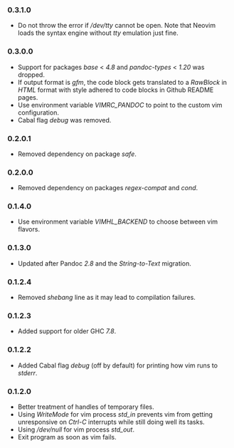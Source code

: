 ### 0.3.1.0

- Do not throw the error if */dev/tty* cannot be open. Note that Neovim loads
  the syntax engine without *tty* emulation just fine.

### 0.3.0.0

- Support for packages *base* &lt; *4.8* and *pandoc-types* &lt; *1.20* was
  dropped.
- If output format is *gfm*, the code block gets translated to a *RawBlock* in
  *HTML* format with style adhered to code blocks in Github README pages.
- Use environment variable *VIMRC_PANDOC* to point to the custom vim
  configuration.
- Cabal flag *debug* was removed.

### 0.2.0.1

- Removed dependency on package *safe*.

### 0.2.0.0

- Removed dependency on packages *regex-compat* and *cond*.

### 0.1.4.0

- Use environment variable *VIMHL_BACKEND* to choose between vim flavors.

### 0.1.3.0

- Updated after Pandoc *2.8* and the *String-to-Text* migration.

### 0.1.2.4

- Removed *shebang* line as it may lead to compilation failures.

### 0.1.2.3

- Added support for older GHC *7.8*.

### 0.1.2.2

- Added Cabal flag *debug* (off by default) for printing how vim runs to
  *stderr*.

### 0.1.2.0

- Better treatment of handles of temporary files.
- Using *WriteMode* for vim process *std_in* prevents vim from getting
  unresponsive on *Ctrl-C* interrupts while still doing well its tasks.
- Using */dev/null* for vim process *std_out*.
- Exit program as soon as vim fails.

